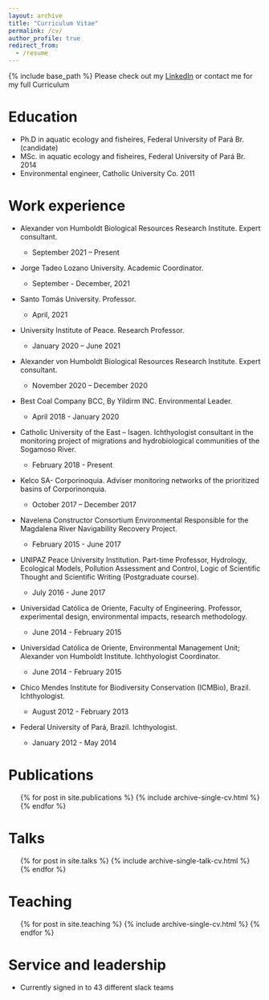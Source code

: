```yaml
---
layout: archive
title: "Curriculum Vitae"
permalink: /cv/
author_profile: true
redirect_from:
  - /resume
---
```


{% include base_path %} Please check out my [LinkedIn](https://www.linkedin.com/in/alejandro-zuluaga-g%C3%B3mez-431822a0/) or contact me for my full Curriculum

Education
======
* Ph.D in aquatic ecology and fisheires, Federal University of Pará Br. (candidate)
* MSc. in aquatic ecology and fisheires, Federal University of Pará Br. 2014
* Environmental engineer, Catholic University Co. 2011

Work experience
======
* Alexander von Humboldt Biological Resources Research Institute. Expert consultant.  
  * September 2021 – Present

* Jorge Tadeo Lozano University. Academic Coordinator. 
  * September - December, 2021

* Santo Tomás University. Professor. 
  * April, 2021

* University Institute of Peace. Research Professor. 
  * January 2020 – June 2021

* Alexander von Humboldt Biological Resources Research Institute. Expert consultant. 
  * November 2020 – December 2020

* Best Coal Company BCC, By Yildirm INC. Environmental Leader. 
  * April 2018 - January 2020

* Catholic University of the East – Isagen. Ichthyologist consultant in the monitoring project of migrations and hydrobiological communities of the Sogamoso River. 
  * February 2018 - Present

* Kelco SA- Corporinoquia. Adviser monitoring networks of the prioritized basins of Corporinonquia. 
  * October 2017 – December 2017

* Navelena Constructor Consortium Environmental Responsible for the Magdalena River Navigability Recovery Project. 
  * February 2015 - June 2017

* UNIPAZ Peace University Institution. Part-time Professor, Hydrology, Ecological Models, Pollution Assessment and Control, Logic of Scientific Thought and Scientific Writing (Postgraduate course). 
  * July 2016 - June 2017

* Universidad Católica de Oriente, Faculty of Engineering. Professor, experimental design, environmental impacts, research methodology. 
  * June 2014 - February 2015

* Universidad Católica de Oriente, Environmental Management Unit; Alexander von Humboldt Institute. Ichthyologist Coordinator. 
  * June 2014 - February 2015

* Chico Mendes Institute for Biodiversity Conservation (ICMBio), Brazil. Ichthyologist. 
  * August 2012 - February 2013

* Federal University of Pará, Brazil. Ichthyologist. 
  * January 2012 - May 2014


Publications
======
  <ul>{% for post in site.publications %}
    {% include archive-single-cv.html %}
  {% endfor %}</ul>
  
Talks
======
  <ul>{% for post in site.talks %}
    {% include archive-single-talk-cv.html %}
  {% endfor %}</ul>
  
Teaching
======
  <ul>{% for post in site.teaching %}
    {% include archive-single-cv.html %}
  {% endfor %}</ul>
  
Service and leadership
======
* Currently signed in to 43 different slack teams
